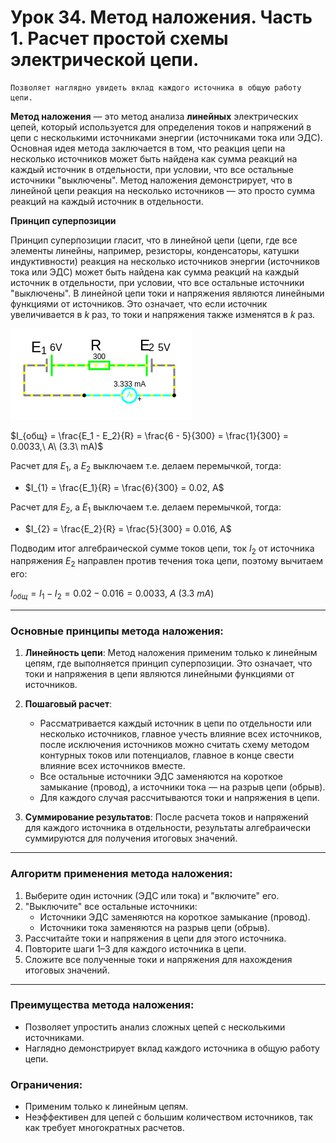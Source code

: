 # Урок 34. Метод наложения. Часть 1. Расчет простой схемы электрической цепи.

```admonish info
Позволяет наглядно увидеть вклад каждого источника в общую работу цепи.
```
 
**Метод наложения** — это метод анализа **линейных** электрических цепей, который используется для определения токов и напряжений в цепи с несколькими источниками энергии (источниками тока или ЭДС). Основная идея метода заключается в том, что реакция цепи на несколько источников может быть найдена как сумма реакций на каждый источник в отдельности, при условии, что все остальные источники "выключены". Метод наложения демонстрирует, что в линейной цепи реакция на несколько источников — это просто сумма реакций на каждый источник в отдельности.

**Принцип суперпозиции**

Принцип суперпозиции гласит, что в линейной цепи (цепи, где все элементы линейны, например, резисторы, конденсаторы, катушки индуктивности) реакция на несколько источников энергии (источников тока или ЭДС) может быть найдена как сумма реакций на каждый источник в отдельности, при условии, что все остальные источники "выключены".
В линейной цепи токи и напряжения являются линейными функциями от источников. Это означает, что если источник увеличивается в $k$ раз, то токи и напряжения также изменятся в $k$ раз.

![Метод наложения.](../img/92.png "Метод наложения.") 


$I_{общ} = \frac{E_1 - E_2}{R} = \frac{6 - 5}{300} = \frac{1}{300} = 0.0033,\ A\ (3.3\ mA)$

Расчет для $E_1$, а $E_2$ выключаем т.е. делаем перемычкой, тогда:
- $I_{1} = \frac{E_1}{R} = \frac{6}{300} = 0.02, A$

Расчет для $E_2$, а $E_1$ выключаем т.е. делаем перемычкой, тогда:
- $I_{2} = \frac{E_2}{R} = \frac{5}{300} = 0.016, A$

Подводим итог алгебраической сумме токов цепи, ток $I_{2}$ от источника напряжения $E_{2}$ направлен против течения тока цепи, поэтому вычитаем его:

$I_{общ} = I_{1} - I_{2} = 0.02 - 0.016 = 0.0033,\ A\ (3.3\ mA)$

---

### Основные принципы метода наложения:
1. **Линейность цепи**:
   Метод наложения применим только к линейным цепям, где выполняется принцип суперпозиции. Это означает, что токи и напряжения в цепи являются линейными функциями от источников.

2. **Пошаговый расчет**:
   - Рассматривается каждый источник в цепи по отдельности или несколько источников, главное учесть влияние всех источников, после исключения источников можно считать схему методом контурных токов или потенциалов, главное в конце свести влияние всех источников вместе.
   - Все остальные источники ЭДС заменяются на короткое замыкание (провод), а источники тока — на разрыв цепи (обрыв).
   - Для каждого случая рассчитываются токи и напряжения в цепи.

3. **Суммирование результатов**:
   После расчета токов и напряжений для каждого источника в отдельности, результаты алгебраически суммируются для получения итоговых значений.

---

### Алгоритм применения метода наложения:
1. Выберите один источник (ЭДС или тока) и "включите" его.
2. "Выключите" все остальные источники:
   - Источники ЭДС заменяются на короткое замыкание (провод).
   - Источники тока заменяются на разрыв цепи (обрыв).
3. Рассчитайте токи и напряжения в цепи для этого источника.
4. Повторите шаги 1–3 для каждого источника в цепи.
5. Сложите все полученные токи и напряжения для нахождения итоговых значений.

---

 

### Преимущества метода наложения:
- Позволяет упростить анализ сложных цепей с несколькими источниками.
- Наглядно демонстрирует вклад каждого источника в общую работу цепи.

### Ограничения:
- Применим только к линейным цепям.
- Неэффективен для цепей с большим количеством источников, так как требует многократных расчетов.

